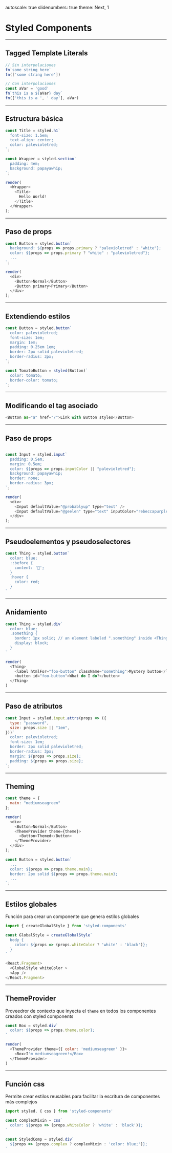 autoscale: true
slidenumbers: true
theme: Next, 1

# Styled  Components

---

## Tagged Template Literals

```javascript
// Sin interpolaciones
fn`some string here`
fn(['some string here'])

// Con interpolaciones
const aVar = 'good'
fn`this is a ${aVar} day`
fn(['this is a ', ' day'], aVar)
```

---

## Estructura básica

```javascript
const Title = styled.h1`
  font-size: 1.5em;
  text-align: center;
  color: palevioletred;
`;

const Wrapper = styled.section`
  padding: 4em;
  background: papayawhip;
`;

render(
  <Wrapper>
    <Title>
      Hello World!
    </Title>
  </Wrapper>
);
```

---

## Paso de props

```javascript
const Button = styled.button`
  background: ${props => props.primary ? "palevioletred" : "white"};
  color: ${props => props.primary ? "white" : "palevioletred"};
  ...
`;

render(
  <div>
    <Button>Normal</Button>
    <Button primary>Primary</Button>
  </div>
);
```

---

## Extendiendo estilos

```javascript
const Button = styled.button`
  color: palevioletred;
  font-size: 1em;
  margin: 1em;
  padding: 0.25em 1em;
  border: 2px solid palevioletred;
  border-radius: 3px;
`;

const TomatoButton = styled(Button)`
  color: tomato;
  border-color: tomato;
`;
```

---

## Modificando el tag asociado

```javascript
<Button as="a" href="/">Link with Button styles</Button>
```

---

## Paso de props

```javascript

const Input = styled.input`
  padding: 0.5em;
  margin: 0.5em;
  color: ${props => props.inputColor || "palevioletred"};
  background: papayawhip;
  border: none;
  border-radius: 3px;
`;

render(
  <div>
    <Input defaultValue="@probablyup" type="text" />
    <Input defaultValue="@geelen" type="text" inputColor="rebeccapurple" />
  </div>
);
```

---

## Pseudoelementos y pseudoselectores

```javascript
const Thing = styled.button`
  color: blue;
  ::before {
    content: '🚀';
  }
  :hover {
    color: red;
  }
`
```

---

## Anidamiento

```javascript
const Thing = styled.div`
  color: blue;
  .something {
    border: 1px solid; // an element labeled ".something" inside <Thing>
    display: block;
  }
`

render(
  <Thing>
    <label htmlFor="foo-button" className="something">Mystery button</label>
    <button id="foo-button">What do I do?</button>
  </Thing>
)
```

---

## Paso de atributos

```javascript
const Input = styled.input.attrs(props => ({
  type: "password",
  size: props.size || "1em",
}))`
  color: palevioletred;
  font-size: 1em;
  border: 2px solid palevioletred;
  border-radius: 3px;
  margin: ${props => props.size};
  padding: ${props => props.size};
`;
```

---

## Theming

```javascript
const theme = {
  main: "mediumseagreen"
};

render(
  <div>
    <Button>Normal</Button>
    <ThemeProvider theme={theme}>
      <Button>Themed</Button>
    </ThemeProvider>
  </div>
);

const Button = styled.button`
  ...
  color: ${props => props.theme.main};
  border: 2px solid ${props => props.theme.main};
  ...
`;

```

---

## Estilos globales

Función para crear un componente que genera estilos globales

```javascript
import { createGlobalStyle } from 'styled-components'

const GlobalStyle = createGlobalStyle`
  body {
    color: ${props => (props.whiteColor ? 'white' : 'black')};
  }
`

<React.Fragment>
  <GlobalStyle whiteColor >
  <App /> 
</React.Fragment>
```

---

## ThemeProvider

Proveedror de contexto que inyecta el `theme` en todos los componentes creados con styled components

```javascript
const Box = styled.div`
  color: ${props => props.theme.color};
`

render(
  <ThemeProvider theme={{ color: 'mediumseagreen' }}>
    <Box>I'm mediumseagreen!</Box>
  </ThemeProvider>
)
```

---

## Función css

Permite crear estilos reusables para facilitar la escritura de componentes más complejos

```javascript
import styled, { css } from 'styled-components'

const complexMixin = css`
  color: ${props => (props.whiteColor ? 'white' : 'black')};
`

const StyledComp = styled.div`
  ${props => (props.complex ? complexMixin : 'color: blue;')};
`
```